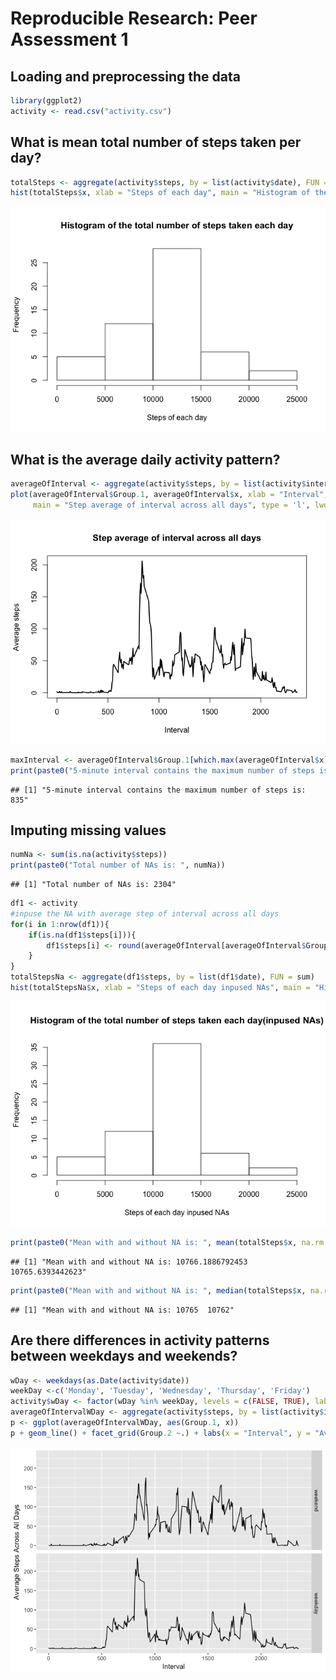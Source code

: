 # Reproducible Research: Peer Assessment 1


## Loading and preprocessing the data

```r
library(ggplot2)
activity <- read.csv("activity.csv")
```

## What is mean total number of steps taken per day?

```r
totalSteps <- aggregate(activity$steps, by = list(activity$date), FUN = sum)
hist(totalSteps$x, xlab = "Steps of each day", main = "Histogram of the total number of steps taken each day")
```

![](PA1_template_files/figure-html/unnamed-chunk-2-1.png)<!-- -->


## What is the average daily activity pattern?

```r
averageOfInterval <- aggregate(activity$steps, by = list(activity$interval), FUN = mean, na.rm = TRUE)
plot(averageOfInterval$Group.1, averageOfInterval$x, xlab = "Interval", ylab = "Average steps", 
     main = "Step average of interval across all days", type = 'l', lwd = 2)
```

![](PA1_template_files/figure-html/unnamed-chunk-3-1.png)<!-- -->

```r
maxInterval <- averageOfInterval$Group.1[which.max(averageOfInterval$x)]
print(paste0("5-minute interval contains the maximum number of steps is: ", maxInterval))
```

```
## [1] "5-minute interval contains the maximum number of steps is: 835"
```


## Imputing missing values

```r
numNa <- sum(is.na(activity$steps))
print(paste0("Total number of NAs is: ", numNa))
```

```
## [1] "Total number of NAs is: 2304"
```

```r
df1 <- activity
#inpuse the NA with average step of interval across all days
for(i in 1:nrow(df1)){
    if(is.na(df1$steps[i])){
        df1$steps[i] <- round(averageOfInterval[averageOfInterval$Group.1 ==  df1$interval[i], 2])
    }
}
totalStepsNa <- aggregate(df1$steps, by = list(df1$date), FUN = sum)
hist(totalStepsNa$x, xlab = "Steps of each day inpused NAs", main = "Histogram of the total number of steps taken each day(inpused NAs)")
```

![](PA1_template_files/figure-html/unnamed-chunk-4-1.png)<!-- -->

```r
print(paste0("Mean with and without NA is: ", mean(totalSteps$x, na.rm = TRUE),"  ", mean(totalStepsNa$x)))
```

```
## [1] "Mean with and without NA is: 10766.1886792453  10765.6393442623"
```

```r
print(paste0("Mean with and without NA is: ", median(totalSteps$x, na.rm = TRUE),"  ", median(totalStepsNa$x)))
```

```
## [1] "Mean with and without NA is: 10765  10762"
```


## Are there differences in activity patterns between weekdays and weekends?

```r
wDay <- weekdays(as.Date(activity$date))
weekDay <-c('Monday', 'Tuesday', 'Wednesday', 'Thursday', 'Friday')
activity$wDay <- factor(wDay %in% weekDay, levels = c(FALSE, TRUE), labels = c("weekend", "weekday"))
averageOfIntervalWDay <- aggregate(activity$steps, by = list(activity$interval, activity$wDay), FUN = mean, na.rm = TRUE)
p <- ggplot(averageOfIntervalWDay, aes(Group.1, x))
p + geom_line() + facet_grid(Group.2 ~.) + labs(x = "Interval", y = "Average Steps Across All Days")
```

![](PA1_template_files/figure-html/unnamed-chunk-5-1.png)<!-- -->
